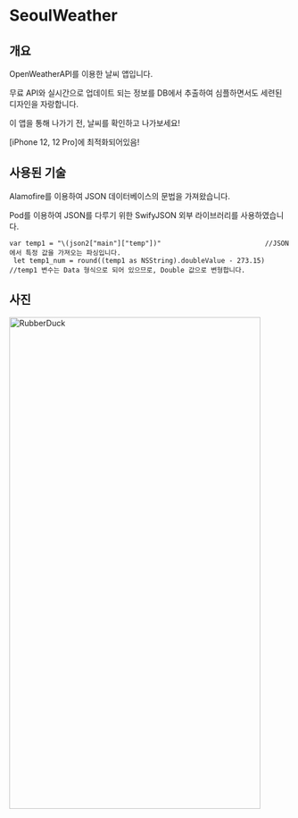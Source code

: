 # SeoulWeather
개요
-------------
OpenWeatherAPI를 이용한 날씨 앱입니다.

무료 API와 실시간으로 업데이트 되는 정보를 DB에서 추출하여 심플하면서도 세련된 디자인을 자랑합니다.

이 앱을 통해 나가기 전, 날씨를 확인하고 나가보세요!

[iPhone 12, 12 Pro]에 최적화되어있음!

사용된 기술
-------------
Alamofire를 이용하여 JSON 데이터베이스의 문법을 가져왔습니다.

Pod를 이용하여 JSON를 다루기 위한 SwifyJSON 외부 라이브러리를 사용하였습니다.
 
 <pre><code>var temp1 = "\(json2["main"]["temp"])"                          //JSON에서 특정 값을 가져오는 파싱입니다.
 let temp1_num = round((temp1 as NSString).doubleValue - 273.15) //temp1 변수는 Data 형식으로 되어 있으므로, Double 값으로 변형합니다.</code></pre>

사진
-------------
<img src="https://github.com/ycbusiness/SeoulWeather/blob/main/%E1%84%89%E1%85%B3%E1%84%8F%E1%85%B3%E1%84%85%E1%85%B5%E1%86%AB%E1%84%89%E1%85%A3%E1%86%BA%202021-01-17%20%E1%84%8B%E1%85%A9%E1%84%92%E1%85%AE%203.28.29.png" width="450px" height="880px" title="px(픽셀) 크기 설정" alt="RubberDuck"></img><br/>
